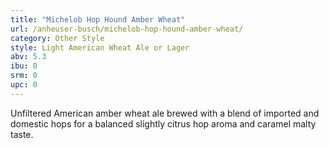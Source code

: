 ```yaml
---
title: "Michelob Hop Hound Amber Wheat"
url: /anheuser-busch/michelob-hop-hound-amber-wheat/
category: Other Style
style: Light American Wheat Ale or Lager
abv: 5.3
ibu: 0
srm: 0
upc: 0
---
```

Unfiltered American amber wheat ale brewed with a blend of imported and domestic hops for a balanced slightly citrus hop aroma and caramel malty taste.
